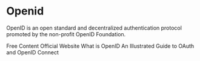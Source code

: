 # Openid

OpenID is an open standard and decentralized authentication protocol promoted by the non-profit OpenID Foundation.

<ResourceGroupTitle>Free Content</ResourceGroupTitle>
<BadgeLink colorScheme='yellow' badgeText='Read' href='https://openid.net/'>Official Website</BadgeLink>
<BadgeLink colorScheme='yellow' badgeText='Read' href='https://openid.net/connect/'>What is OpenID</BadgeLink>
<BadgeLink badgeText='Watch' href='https://www.youtube.com/watch?v=t18YB3xDfXI'>An Illustrated Guide to OAuth and OpenID Connect</BadgeLink>
